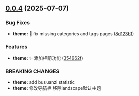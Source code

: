 ## [0.0.4](https://github.com/passwordgloo/Blog/compare/354962fac1cd6f2b530ee41d7e71d6fb69e22ef0...0.0.4) (2025-07-07)


### Bug Fixes

* **theme:** :bug: fix missing categories and tags pages ([8d123b1](https://github.com/passwordgloo/Blog/commit/8d123b1f713793ee1b57482e15bfea2fd1351f4d))

### Features

* **theme:** :sparkles: 添加相册功能 ([354962f](https://github.com/passwordgloo/Blog/commit/354962fac1cd6f2b530ee41d7e71d6fb69e22ef0))


### BREAKING CHANGES

* **theme:** add busuanzi statistic
* **theme:** 修改导航栏
移除landscape默认主题